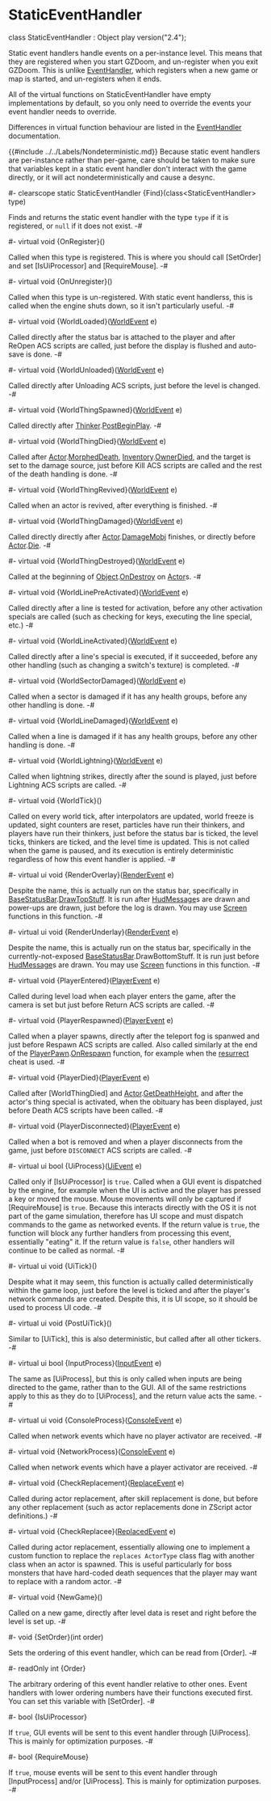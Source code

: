 # StaticEventHandler

[resurrect]: ../../ConsoleCommands.md#ccmd-resurrect

[DamageMobj]: ../Base/Actor.md#mthd-DamageMobj
[Die]: ../Base/Actor.md#mthd-Die
[DrawTopStuff]: ../Ui/BaseStatusBar.md#mthd-DrawTopStuff
[GetDeathHeight]: ../Base/Actor.md#mthd-GetDeathHeight
[MorphedDeath]: ../Base/Actor.md#mthd-MorphedDeath
[OnDestroy]: ../Base/Object.md#mthd-OnDestroy
[OnRespawn]: ../Players/PlayerPawn.md#mthd-OnRespawn
[OwnerDied]: ../Inventory.md#mthd-OwnerDied
[PostBeginPlay]: ../Base/Thinker.md#mthd-PostBeginPlay

[Actor]: ../Base/Actor.md
[BaseStatusBar]: ../Ui/BaseStatusBar.md
[ConsoleEvent]: ConsoleEvent.md
[EventHandler]: EventHandler.md
[HudMessage]: ../Ui/HudMessage.md
[InputEvent]: InputEvent.md
[Inventory]: ../Inventory.md
[Object]: ../Base/Object.md
[PlayerEvent]: PlayerEvent.md
[PlayerPawn]: ../Players/PlayerPawn.md
[RenderEvent]: RenderEvent.md
[ReplaceEvent]: ReplaceEvent.md
[ReplacedEvent]: ReplacedEvent.md
[Screen]: ../Drawing/Screen.md
[Thinker]: ../Base/Thinker.md
[UiEvent]: UiEvent.md
[WorldEvent]: WorldEvent.md

<!-- api-declaration -->
class StaticEventHandler : Object play version("2.4");

<!-- api-definition -->
Static event handlers handle events on a per-instance level. This
means that they are registered when you start GZDoom, and un-register
when you exit GZDoom. This is unlike [EventHandler], which registers
when a new game or map is started, and un-registers when it ends.

All of the virtual functions on StaticEventHandler have empty
implementations by default, so you only need to override the events
your event handler needs to override.

Differences in virtual function behaviour are listed in the
[EventHandler] documentation.

{{#include ../../Labels/Nondeterministic.md}} Because static event
handlers are per-instance rather than per-game, care should be taken
to make sure that variables kept in a static event handler don't
interact with the game directly, or it will act nondeterministically
and cause a desync.

<!-- api-class-methods -->
#-
clearscope static StaticEventHandler {Find}(class\<StaticEventHandler> type)

Finds and returns the static event handler with the type `type` if it
is registered, or `null` if it does not exist.
-#

<!-- api-instance-methods -->
#-
virtual void {OnRegister}()

Called when this type is registered. This is where you should call
[SetOrder] and set [IsUiProcessor] and [RequireMouse].
-#

#-
virtual void {OnUnregister}()

Called when this type is un-registered. With static event handlerss,
this is called when the engine shuts down, so it isn't particularly
useful.
-#

#-
virtual void {WorldLoaded}([WorldEvent] e)

Called directly after the status bar is attached to the player and
after ReOpen ACS scripts are called, just before the display is
flushed and auto-save is done.
-#

#-
virtual void {WorldUnloaded}([WorldEvent] e)

Called directly after Unloading ACS scripts, just before the level
is changed.
-#

#-
virtual void {WorldThingSpawned}([WorldEvent] e)

Called directly after [Thinker].[PostBeginPlay].
-#

#-
virtual void {WorldThingDied}([WorldEvent] e)

Called after [Actor].[MorphedDeath], [Inventory].[OwnerDied], and the
target is set to the damage source, just before Kill ACS scripts are
called and the rest of the death handling is done.
-#

#-
virtual void {WorldThingRevived}([WorldEvent] e)

Called when an actor is revived, after everything is finished.
-#

#-
virtual void {WorldThingDamaged}([WorldEvent] e)

Called directly directly after [Actor].[DamageMobj] finishes, or
directly before [Actor].[Die].
-#

#-
virtual void {WorldThingDestroyed}([WorldEvent] e)

Called at the beginning of [Object].[OnDestroy] on [Actor]s.
-#

#-
virtual void {WorldLinePreActivated}([WorldEvent] e)

Called directly after a line is tested for activation, before any
other activation specials are called (such as checking for keys,
executing the line special, etc.)
-#

#-
virtual void {WorldLineActivated}([WorldEvent] e)

Called directly after a line's special is executed, if it succeeded,
before any other handling (such as changing a switch's texture) is
completed.
-#

#-
virtual void {WorldSectorDamaged}([WorldEvent] e)

Called when a sector is damaged if it has any health groups, before
any other handling is done.
-#

#-
virtual void {WorldLineDamaged}([WorldEvent] e)

Called when a line is damaged if it has any health groups, before any
other handling is done.
-#

#-
virtual void {WorldLightning}([WorldEvent] e)

Called when lightning strikes, directly after the sound is played,
just before Lightning ACS scripts are called.
-#

#-
virtual void {WorldTick}()

Called on every world tick, after interpolators are updated, world
freeze is updated, sight counters are reset, particles have run their
thinkers, and players have run their thinkers, just before the status
bar is ticked, the level ticks, thinkers are ticked, and the level
time is updated. This is not called when the game is paused, and its
execution is entirely deterministic regardless of how this event
handler is applied.
-#

#-
virtual ui void {RenderOverlay}([RenderEvent] e)

Despite the name, this is actually run on the status bar, specifically
in [BaseStatusBar].[DrawTopStuff]. It is run after [HudMessage]s are
drawn and power-ups are drawn, just before the log is drawn. You may
use [Screen] functions in this function.
-#

#-
virtual ui void {RenderUnderlay}([RenderEvent] e)

Despite the name, this is actually run on the status bar, specifically
in the currently-not-exposed [BaseStatusBar].DrawBottomStuff. It is
run just before [HudMessage]s are drawn. You may use [Screen]
functions in this function.
-#

#-
virtual void {PlayerEntered}([PlayerEvent] e)

Called during level load when each player enters the game, after the
camera is set but just before Return ACS scripts are called.
-#

#-
virtual void {PlayerRespawned}([PlayerEvent] e)

Called when a player spawns, directly after the teleport fog is
spanwed and just before Respawn ACS scripts are called. Also called
similarly at the end of the [PlayerPawn].[OnRespawn] function, for
example when the [resurrect] cheat is used.
-#

#-
virtual void {PlayerDied}([PlayerEvent] e)

Called after [WorldThingDied] and [Actor].[GetDeathHeight], and after
the actor's thing special is activated, when the obituary has been
displayed, just before Death ACS scripts have been called.
-#

#-
virtual void {PlayerDisconnected}([PlayerEvent] e)

Called when a bot is removed and when a player disconnects from the game, just
before `DISCONNECT` ACS scripts are called.
-#

#-
virtual ui bool {UiProcess}([UiEvent] e)

Called only if [IsUiProcessor] is `true`. Called when a GUI event is
dispatched by the engine, for example when the UI is active and the
player has pressed a key or moved the mouse. Mouse movements will only
be captured if [RequireMouse] is `true`. Because this interacts
directly with the OS it is not part of the game simulation, therefore
has UI scope and must dispatch commands to the game as networked
events. If the return value is `true`, the function will block any
further handlers from processing this event, essentially "eating" it.
If the return value is `false`, other handlers will continue to be
called as normal.
-#

#-
virtual ui void {UiTick}()

Despite what it may seem, this function is actually called
deterministically within the game loop, just before the level is
ticked and after the player's network commands are created. Despite
this, it is UI scope, so it should be used to process UI code.
-#

#-
virtual ui void {PostUiTick}()

Similar to [UiTick], this is also deterministic, but called after all
other tickers.
-#

#-
virtual ui bool {InputProcess}([InputEvent] e)

The same as [UiProcess], but this is only called when inputs are being
directed to the game, rather than to the GUI. All of the same
restrictions apply to this as they do to [UiProcess], and the return
value acts the same.
-#

#-
virtual ui void {ConsoleProcess}([ConsoleEvent] e)

Called when network events which have no player activator are
received.
-#

#-
virtual void {NetworkProcess}([ConsoleEvent] e)

Called when network events which have a player activator are received.
-#

#-
virtual void {CheckReplacement}([ReplaceEvent] e)

Called during actor replacement, after skill replacement is done, but
before any other replacement (such as actor replacements done in
ZScript actor definitions.)
-#

#-
virtual void {CheckReplacee}([ReplacedEvent] e)

Called during actor replacement, essentially allowing one to implement
a custom function to replace the `replaces ActorType` class flag with
another class when an actor is spawned. This is useful particularly
for boss monsters that have hard-coded death sequences that the player
may want to replace with a random actor.
-#

#-
virtual void {NewGame}()

Called on a new game, directly after level data is reset and right
before the level is set up.
-#

#-
void {SetOrder}(int order)

Sets the ordering of this event handler, which can be read from
[Order].
-#

<!-- api-members -->
#-
readOnly int {Order}

The arbitrary ordering of this event handler relative to other ones.
Event handlers with lower ordering numbers have their functions
executed first. You can set this variable with [SetOrder].
-#

#-
bool {IsUiProcessor}

If `true`, GUI events will be sent to this event handler through
[UiProcess]. This is mainly for optimization purposes.
-#

#-
bool {RequireMouse}

If `true`, mouse events will be sent to this event handler through
[InputProcess] and/or [UiProcess]. This is mainly for optimization
purposes.
-#
